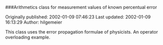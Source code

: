 ###Arithmetics class for measurement values of known percentual error

Originally published: 2002-01-09 07:46:23
Last updated: 2002-01-09 16:13:29
Author: hilgemeier 

This class uses the error propagation formulae of physicists. An operator overloading example.